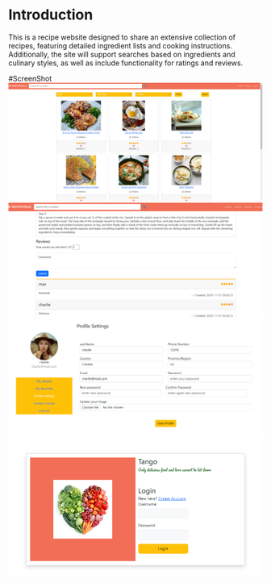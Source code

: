 # Introduction
This is a recipe website designed to share an extensive collection of recipes, featuring detailed ingredient lists and cooking instructions. Additionally, the site will support searches based on ingredients and culinary styles, as well as include functionality for ratings and reviews.

#ScreenShot
![ScreenShot1](screenshot1.png)
![ScreenShot3](screenshot3.png)
![ScreenShot2](screenshot2.png)
![ScreenShot4](screenshot4.png)
